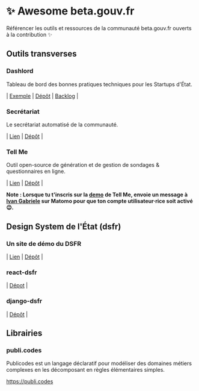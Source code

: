 # :sparkles: Awesome beta.gouv.fr
Référencer les outils et ressources de la communauté beta.gouv.fr ouverts à la contribution :sparkles:

## Outils transverses

### Dashlord
Tableau de bord des bonnes pratiques techniques pour les Startups d'État.

| [Exemple](https://dashlord.incubateur.net) | [Dépôt](https://github.com/socialgouv/dashlord) | [Backlog](https://github.com/orgs/SocialGouv/projects/13) |

### Secrétariat
Le secrétariat automatisé de la communauté.

| [Lien](https://secretariat.incubateur.net) | [Dépôt](https://github.com/betagouv/secretariat) |

### Tell Me
Outil open-source de génération et de gestion de sondages & questionnaires en ligne.

| [Lien](https://tell-me-staging.osc-fr1.scalingo.io/signup) | [Dépôt](https://github.com/betagouv/tell-me) |

__Note : Lorsque tu t'inscris sur la [demo](https://tell-me-staging.osc-fr1.scalingo.io/signup) de Tell Me, envoie un message à [Ivan Gabriele](https://mattermost.incubateur.net/betagouv/messages/@ivan.gabriele) sur Matomo pour que ton compte utilisateur·rice soit activé 😉.__

## Design System de l'État (dsfr)

### Un site de démo du DSFR
| [Lien](https://template.incubateur.net) | [Dépôt](https://github.com/betagouv/template-design-system-de-l-etat/blob/main/README.md) |

### react-dsfr
| [Dépot](https://github.com/dataesr/react-dsfr) |

### django-dsfr
| [Dépôt](https://github.com/entrepreneur-interet-general/django-dsfr) |

## Librairies

### publi.codes

Publicodes est un langage déclaratif pour modéliser des domaines métiers complexes en les décomposant en règles élémentaires simples.

https://publi.codes
